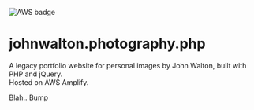 ![AWS badge](https://codebuild.eu-west-2.amazonaws.com/badges?uuid=eyJlbmNyeXB0ZWREYXRhIjoiZWRvNWhjQkMxRFl5SzNVbmJNVmR0NlZ4K0pvYlNCb1R3VThYbklEWVBVSWx5UXBCWW1XWmlsNThYTDhnbzhuZkdmVEJYMFRZTWNiQ0drdk0vcFkxdjBvPSIsIml2UGFyYW1ldGVyU3BlYyI6IjE2bTVZNGxvRWVJV1RMQzUiLCJtYXRlcmlhbFNldFNlcmlhbCI6MX0%3D&branch=main)

# johnwalton.photography.php
A legacy portfolio website for personal images by John Walton, built with PHP and jQuery.   
Hosted on AWS Amplify.

Blah.. Bump

